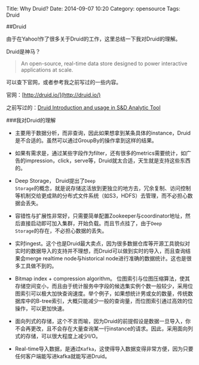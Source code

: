 Title: Why Druid?
Date: 2014-09-07 10:20
Category: opensource
Tags: Druid

##Druid

由于在Yahoo!作了很多关于Druid的工作，这里总结一下我对Druid的理解。

Druid是神马？

> An open-source, real-time data store designed to power interactive applications at scale.

可以查下官网，或者参考我之前写过的一些内容。

官网：[http://druid.io/](http://druid.io/)

之前写过的：[Druid Introduction and usage in S&D Analytic Tool](http://lixinzhang.github.io/druid-introduction-and-usage-in-sd-analytic-tool.html)

###我对Druid的理解

* 主要用于数据分析，而非查询，因此如果想拿到某条具体的instance，Druid是不合适的。虽然可以通过GroupBy的操作拿到这样的结果。

* 如果有需求是，通过某些字段作为filter，还有很多的metrics需要统计，如广告的impression，click，serve等，Druid就太合适，天生就是支持这些东西的。

* Deep Storage， Druid提出了<code>Deep Storage</code>的概念，就是说存储这活放到更独立的地方去，冗余复制、访问控制等机制交给更成熟的分布式文件系统（如S3，HDFS）去管理，而不必担心数据会丢失。

* 容错性与扩展性非常好，只需要简单配置Zookeeper与coordinator地址，然后直接启动即可加入集群，开始负载。而且节点挂了，由于<code>Deep Storage</code>的存在，不必担心数据的丢失。

* 实时ingest。这个也是Druid最大卖点，因为很多数据仓库等开源工具貌似对实时的数据导入的支持并不理想，而Druid可以做到实时的导入，而且查询结果会merge realtime node与historical node进行准确的数据统计。这也是很多工具做不到的。

* Bitmap index + compression algorithm。 位图索引与位图压缩算法，使其存储空间变小，而且由于统计服务中字段的候选集实例个数一般较少，采用位图索引可以极大加快查询速度。举个例子，如果想统计男或女的数量，传统数据库中的B-tree索引，大概只能减少一般的查询量，而位图索引通过高效的位操作，可以更加快速。

* 面向列式的存储，这个不言而喻，因为Druid的前提假设是数据一旦导入，你不会再更改，且不会存在大量查询某一行instance的请求。因此，采用面向列式的存储，可以很大程度上减少I/O。

* Real-time导入数据，是通过<code>Kafka</code>，这使得导入数据变得非常方便，因为只要任何客户端能写进kafka就能写进Druid。